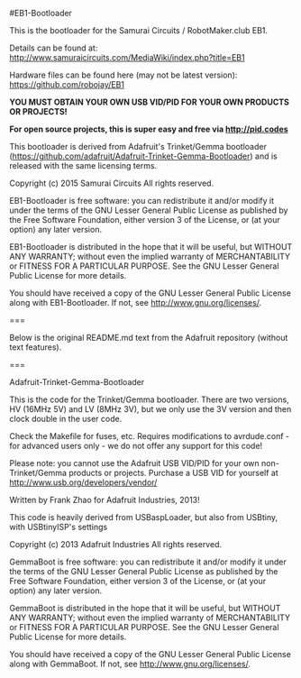 #EB1-Bootloader

This is the bootloader for the Samurai Circuits / RobotMaker.club EB1.

Details can be found at: http://www.samuraicircuits.com/MediaWiki/index.php?title=EB1

Hardware files can be found here (may not be latest version): https://github.com/robojay/EB1

**YOU MUST OBTAIN YOUR OWN USB VID/PID FOR YOUR OWN PRODUCTS OR PROJECTS!**

**For open source projects, this is super easy and free via http://pid.codes**

This bootloader is derived from Adafruit's Trinket/Gemma bootloader (https://github.com/adafruit/Adafruit-Trinket-Gemma-Bootloader) and is released with the same licensing terms.

Copyright (c) 2015 Samurai Circuits
All rights reserved.

EB1-Bootloader is free software: you can redistribute it and/or modify
it under the terms of the GNU Lesser General Public License as
published by the Free Software Foundation, either version 3 of
the License, or (at your option) any later version.

EB1-Bootloader is distributed in the hope that it will be useful,
but WITHOUT ANY WARRANTY; without even the implied warranty of
MERCHANTABILITY or FITNESS FOR A PARTICULAR PURPOSE.  See the
GNU Lesser General Public License for more details.

You should have received a copy of the GNU Lesser General Public
License along with EB1-Bootloader. If not, see
<http://www.gnu.org/licenses/>.

===

Below is the original README.md text from the Adafruit repository (without text features).

===


Adafruit-Trinket-Gemma-Bootloader

This is the code for the Trinket/Gemma bootloader. There are two versions, HV (16MHz 5V) and LV (8MHz 3V), but we only use the 3V version and then clock double in the user code.

Check the Makefile for fuses, etc. Requires modifications to avrdude.conf - for advanced users only - we do not offer any support for this code!

Please note: you cannot use the Adafruit USB VID/PID for your own non-Trinket/Gemma products or projects. Purchase a USB VID for yourself at http://www.usb.org/developers/vendor/ 

Written by Frank Zhao for Adafruit Industries, 2013!

This code is heavily derived from USBaspLoader, but also from USBtiny, with USBtinyISP's settings
 
Copyright (c) 2013 Adafruit Industries
All rights reserved.

GemmaBoot is free software: you can redistribute it and/or modify
it under the terms of the GNU Lesser General Public License as
published by the Free Software Foundation, either version 3 of
the License, or (at your option) any later version.

GemmaBoot is distributed in the hope that it will be useful,
but WITHOUT ANY WARRANTY; without even the implied warranty of
MERCHANTABILITY or FITNESS FOR A PARTICULAR PURPOSE.  See the
GNU Lesser General Public License for more details.

You should have received a copy of the GNU Lesser General Public
License along with GemmaBoot. If not, see
<http://www.gnu.org/licenses/>.
